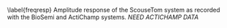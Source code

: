 \label{freqresp} Amplitude response of the ScouseTom system as recorded with the BioSemi and ActiChamp systems. *NEED ACTICHAMP DATA*